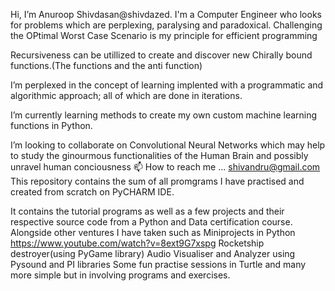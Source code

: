Hi, I’m Anuroop Shivdasan@shivdazed. I'm a Computer Engineer who looks for problems which are perplexing, paralysing and paradoxical. 
Challenging the OPtimal Worst Case Scenario is my principle for efficient programming

Recursiveness can be utillized to create and discover new Chirally bound functions.(The functions and the anti function)

I’m perplexed in the concept of learning implented with a programmatic and algorithmic approach; all of which are done in iterations.

I’m currently learning methods to create my own custom machine learning functions in Python. 

I’m looking to collaborate on Convolutional Neural Networks which may help to study the ginourmous functionalities of the Human Brain and possibly unravel 
human conciousness
📫 How to reach me ... shivandru@gmail.com
This repository contains the sum of all promgrams I have practised and created from scratch on PyCHARM IDE.

It contains the tutorial programs as well as a few projects and their respective source code from a Python and Data certification course.
Alongside other ventures I have taken such as 
Miniprojects in Python https://www.youtube.com/watch?v=8ext9G7xspg
Rocketship destroyer(using PyGame library)
Audio Visualiser and Analyzer using Pysound and PI libraries
Some fun practise sessions in Turtle
and many more simple but in involving programs and exercises.


<!---
shivdazed/shivdazed is a ✨ special ✨ repository because its `README.md` (this file) appears on your GitHub profile.
You can click the Preview link to take a look at your changes.
--->
